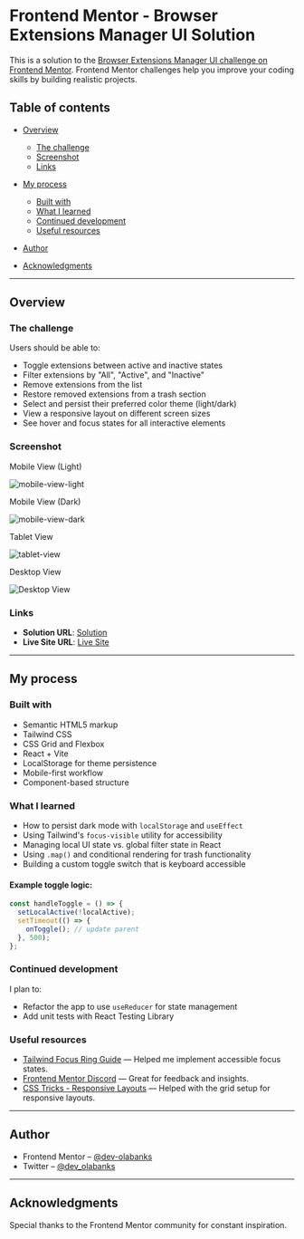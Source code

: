 # Frontend Mentor - Browser Extensions Manager UI Solution

This is a solution to the [Browser Extensions Manager UI challenge on Frontend Mentor](https://www.frontendmentor.io/challenges/browser-extension-manager-ui-yNZnOfsMAp). Frontend Mentor challenges help you improve your coding skills by building realistic projects.

## Table of contents

* [Overview](#overview)

  * [The challenge](#the-challenge)
  * [Screenshot](#screenshot)
  * [Links](#links)
* [My process](#my-process)

  * [Built with](#built-with)
  * [What I learned](#what-i-learned)
  * [Continued development](#continued-development)
  * [Useful resources](#useful-resources)
* [Author](#author)
* [Acknowledgments](#acknowledgments)

---

## Overview

### The challenge

Users should be able to:

* Toggle extensions between active and inactive states
* Filter extensions by "All", "Active", and "Inactive"
* Remove extensions from the list
* Restore removed extensions from a trash section
* Select and persist their preferred color theme (light/dark)
* View a responsive layout on different screen sizes
* See hover and focus states for all interactive elements

### Screenshot
Mobile View (Light)

![mobile-view-light](public\screenshots\mobile-view-light.png)

Mobile View (Dark)

![mobile-view-dark](public\screenshots\mobile-view-dark.png)

Tablet View

![tablet-view](public\screenshots\tablet-view.png)

Desktop View

![Desktop View](public\screenshots\desktop-view.png)

### Links

* **Solution URL**: [Solution](https://github.com/BANKOLEDO/browser-extensions-manager-app/tree/main)
* **Live Site URL**: [Live Site](https://browser-extensions-manager-app-ola.vercel.app/)

---

## My process

### Built with

* Semantic HTML5 markup
* Tailwind CSS
* CSS Grid and Flexbox
* React + Vite
* LocalStorage for theme persistence
* Mobile-first workflow
* Component-based structure

### What I learned

* How to persist dark mode with `localStorage` and `useEffect`
* Using Tailwind's `focus-visible` utility for accessibility
* Managing local UI state vs. global filter state in React
* Using `.map()` and conditional rendering for trash functionality
* Building a custom toggle switch that is keyboard accessible

#### Example toggle logic:

```js
const handleToggle = () => {
  setLocalActive(!localActive);
  setTimeout(() => {
    onToggle(); // update parent
  }, 500);
};
```

### Continued development

I plan to:

* Refactor the app to use `useReducer` for state management
* Add unit tests with React Testing Library

### Useful resources

* [Tailwind Focus Ring Guide](https://tailwindcss.com/docs/ring-width) — Helped me implement accessible focus states.
* [Frontend Mentor Discord](https://discord.gg/frontendmentor) — Great for feedback and insights.
* [CSS Tricks - Responsive Layouts](https://css-tricks.com/snippets/css/complete-guide-grid/) — Helped with the grid setup for responsive layouts.

---

## Author

* Frontend Mentor – [@dev-olabanks](https://www.frontendmentor.io/profile/BANKOLEDO)
* Twitter – [@dev\_olabanks](https://twitter.com/dev_olabanks)

---

## Acknowledgments

Special thanks to the Frontend Mentor community for constant inspiration.
